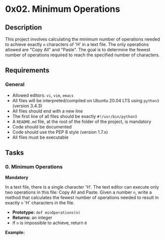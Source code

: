 # 0x02. Minimum Operations

## Description
This project involves calculating the minimum number of operations needed to achieve exactly `n` characters of 'H' in a text file. The only operations allowed are "Copy All" and "Paste". The goal is to determine the fewest number of operations required to reach the specified number of characters.

## Requirements

### General
- Allowed editors: `vi`, `vim`, `emacs`
- All files will be interpreted/compiled on Ubuntu 20.04 LTS using `python3` (version 3.4.3)
- All files should end with a new line
- The first line of all files should be exactly `#!/usr/bin/python3`
- A `README.md` file, at the root of the folder of the project, is mandatory
- Code should be documented
- Code should use the PEP 8 style (version 1.7.x)
- All files must be executable

## Tasks

### 0. Minimum Operations
**Mandatory**

In a text file, there is a single character 'H'. The text editor can execute only two operations in this file: Copy All and Paste. Given a number `n`, write a method that calculates the fewest number of operations needed to result in exactly `n` 'H' characters in the file.

- **Prototype:** `def minOperations(n)`
- **Returns:** an integer
- If `n` is impossible to achieve, return `0`

**Example:**
